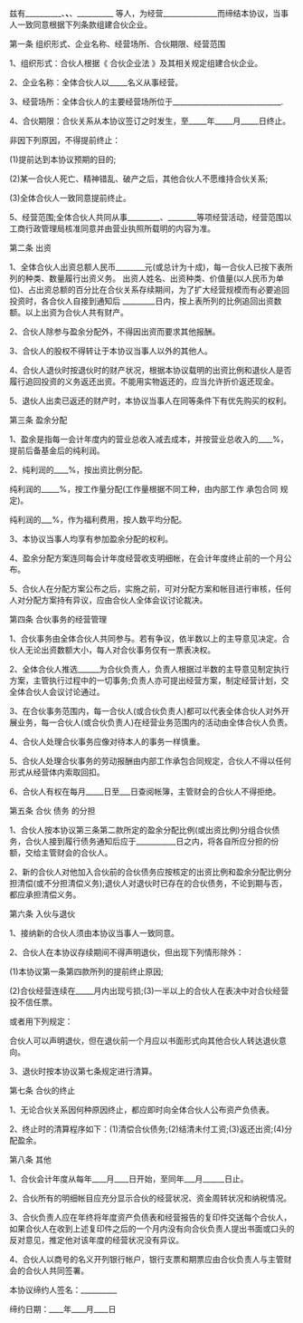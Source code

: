 
 


兹有__________、__________、__________、__________ 等人，为经营_______________而缔结本协议，当事人一致同意根据下列条款组建合伙企业。


第一条 组织形式、企业名称、经营场所、合伙期限、经营范围


1、组织形式：合伙人根据《
合伙企业法
》及其相关规定组建合伙企业。


2、企业名称：全体合伙人以_____名义从事经营。


3、经营场所：全体合伙人的主要经营场所位于______________________________.


4、合伙期限：合伙关系从本协议签订之时发生，至_____年_____月_____日终止。


非因下列原因，不得提前终止：


(1)提前达到本协议预期的目的;


(2)某一合伙人死亡、精神错乱、破产之后，其他合伙人不愿维持合伙关系;


(3)全体合伙人一致同意提前终止。


5、经营范围;全体合伙人共同从事_________、________等项经营活动，经营范围以工商行政管理局核准同意并由营业执照所载明的内容为准。


第二条 出资


1、全体合伙人出资总额人民币________元(或总计为十成)，每一合伙人已按下表所列的种类、数量履行出资义务。 出资人姓名、出资种类、价值量(以人民币为单位)、占出资总额的百分比在合伙关系存续期间，为了扩大经营规模而有必要追回投资时，各合伙人自接到通知后 _________日内，按上表所列的比例追回出资数额。以上出资为合伙人共有财产。


2、合伙人除参与盈余分配外，不得因出资而要求其他报酬。


3、合伙人的股权不得转让于本协议当事人以外的其他人。


4、合伙人退伙时按退伙时的财产状况，根据本协议载明的出资比例和退伙人是否履行追回投资的义务返还出资。不能用实物返还的，应当允许折价返还现金。


5、退伙人出卖已返还的财产时，本协议当事人在同等条件下有优先购买的权利。


第三条 盈余分配


1、盈余是指每一会计年度内的营业总收入减去成本，并按营业总收入的____%，提前后备基金后的纯利润。


2、纯利润的____%，按出资比例分配。


纯利润的_____%，按工作量分配(工作量根据不同工种，由内部工作
承包合同
规定)。


纯利润的___%，作为福利费用，按人数平均分配。


3、本协议当事人均享有参加盈余分配的权利。


4、盈余分配方案连同每会计年度经营收支明细帐，在会计年度终止前的一个月公布。


5、合伙人在分配方案公布之后，实施之前，可对分配方案和帐目进行审核，任何人对分配方案持有异议，应由合伙人全体会议讨论裁决。


第四条 合伙事务的经营管理


1、合伙事务由全体合伙人共同参与。若有争议，依半数以上的主导意见决定。合伙人无论出资数额大小，每人对合伙事务仅有一票表决权。


2、全体合伙人推选______为合伙负责人，负责人根据过半数的主导意见制定执行方案，主管执行过程中的一切事务;负责人亦可提出经营方案，制定经营计划，交全体合伙人会议讨论通过。


3、在合伙事务范围内，每一合伙人(或合伙负责人)都可以代表全体合伙人对外开展业务，每一合伙人(或合伙负责人)在经营业务范围内的活动由全体合伙人负责。


4、合伙人处理合伙事务应像对待本人的事务一样慎重。


5、合伙人处理合伙事务的劳动报酬由内部工作承包合同规定，合伙人不得以任何形式从经营体内索取回扣。


6、合伙人有权在每月_____日至___日查阅帐簿，主管财会的合伙人不得拒绝。


第五条 合伙
债务
的分担


1、合伙人按本协议第三条第二款所定的盈余分配比例(或出资比例)分组合伙债务，合伙人接到履行债务通知后应于___________日之内，将各自所应分担的份额，交给主管财会的合伙人。


2、新的合伙人对他加入合伙前的合伙债务应按核定的出资比例和盈余分配比例分担清偿(或不分担清偿义务);退伙人对退伙时已存在的合伙债务，不论到期与否，都应承担清偿义务。


第六条 入伙与退伙


1、接纳新的合伙人须由本协议当事人一致同意。


2、合伙人在本协议存续期间不得声明退伙，但出现下列情形除外：


(1)本协议第一条第四款所列的提前终止原因;


(2)合伙经营连续在_____月内出现亏损;(3)一半以上的合伙人在表决中对合伙经营投不信任票。


或者用下列规定：


合伙人可以声明退伙，但在退伙前一个月应以书面形式向其他合伙人转达退伙意向。


3、退伙时按本协议第七条规定进行清算。


第七条 合伙的终止


1、无论合伙关系因何种原因终止，都应即时向全体合伙人公布资产负债表。


2、终止时的清算程序如下：(1)清偿合伙债务;(2)结清未付工资;(3)返还出资;(4)分配盈余。


第八条 其他


1、合伙会计年度从每年____月____日开始，至同年___月______日止。


2、合伙所有的明细帐目应充分显示合伙的经营状况、资金周转状况和纳税情况。


3、合伙负责人应在年终将年度资产负债表和经营报告的复印件交送每个合伙人，如果合伙人在收到上述复印件之后的一个月内没有向合伙负责人提出书面或口头的反对意见，推定他对该年度的经营状况没有异议。


4、合伙人以商号的名义开列银行帐户，银行支票和期票应由合伙负责人与主管财会的合伙人共同签署。


本协议缔约人签名：__________


缔约日期：____年____月____日
 


 

 
 
 
 
 
  


  
 

  


  


  
 
 
 
 

